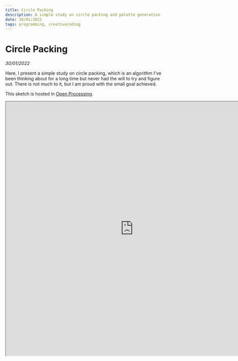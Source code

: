 ```yaml
---
title: Circle Packing
description: A simple study on circle packing and palette generation
date: 30/01/2022
tags: programming, creativecoding
---
```


# Circle Packing
*30/01/2022*

Here, I present a simple study on circle packing, which is an algorithm I've been thinking about for a long time but never had the will to try and figure out. There is not much to it, but I am proud with the small goal achieved.

This sketch is hosted in [Open Processing](https://openprocessing.org/sketch/1492168/).

<iframe src="https://openprocessing.org/sketch/1492168/embed/" width="800" height="800"></iframe>